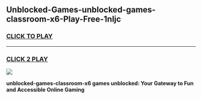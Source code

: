 
## Unblocked-Games-unblocked-games-classroom-x6-Play-Free-1nljc
<h3>
<a href="https://premium76.site?title=unblocked-games-classroom-x6&ref=21A">CLICK TO PLAY</a></h3>
<hr>

<h3>
<a href="https://premium76.site?title=unblocked-games-classroom-x6&ref=21A">CLICK 2 PLAY</a>
  
</h3>

<a href="https://premium76.site?title=unblocked-games-classroom-x6&ref=21A"><img src="https://clearcache.store/games.png"></a>


**unblocked-games-classroom-x6 games unblocked: Your Gateway to Fun and Accessible Online Gaming**

